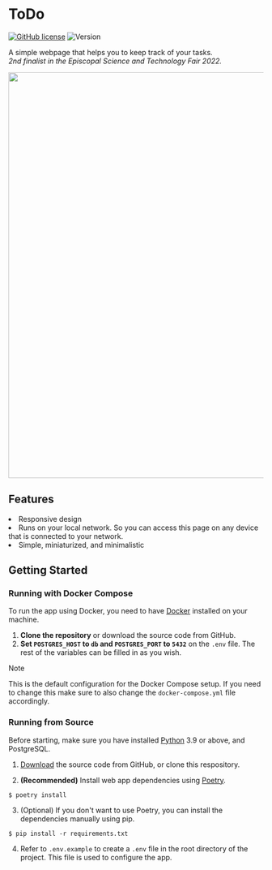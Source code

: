 # ToDo

[![GitHub license](https://img.shields.io/github/license/MrFellox/todo-web?color=blue&label=License&style=for-the-badge)](https://github.com/MrFellox/todo-web)
![Version](https://img.shields.io/badge/Version-1.0.0-red?style=for-the-badge)

A simple webpage that helps you to keep track of your tasks.<br>
_2nd finalist in the Episcopal Science and Technology Fair 2022._

<img src = '.github/docs/static/showcase.png' width = 800>

## Features

<li>Responsive design</li>
<li>Runs on your local network. So you can access this page on any device that is connected to your network.</li>
<li>Simple, miniaturized, and minimalistic</li>

## Getting Started

### Running with Docker Compose

To run the app using Docker, you need to have [Docker](https://www.docker.com/get-started) installed on your machine.

1. **Clone the repository** or download the source code from GitHub.
2. **Set `POSTGRES_HOST` to `db` and `POSTGRES_PORT` to `5432`** on the `.env` file. The rest of the variables can be filled in as you wish.

> [!NOTE]
> This is the default configuration for the Docker Compose setup. If you need to change this make sure to also change the `docker-compose.yml` file accordingly.

### Running from Source

Before starting, make sure you have installed [Python](https://python.org/download) 3.9 or above, and PostgreSQL.

1. [Download](https://github.com/MrFellox/todo-web/archive/refs/heads/main.zip) the source code from GitHub, or clone this respository.

2. **(Recommended)** Install web app dependencies using [Poetry](https://python-poetry.org/docs/).

```shell
$ poetry install
```

3. (Optional) If you don't want to use Poetry, you can install the dependencies manually using pip.

```shell
$ pip install -r requirements.txt
```

4. Refer to `.env.example` to create a `.env` file in the root directory of the project. This file is used to configure the app.

